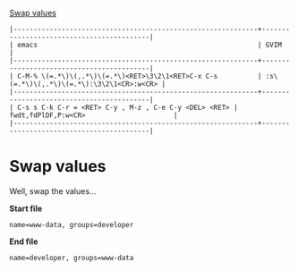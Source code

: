 [to solve]:https://www.vimgolf.com/challenges/56d70389bbbe462aff01d42a

[Swap values][to solve]

```
|-------------------------------------------------------------+------------------------------------------|
| emacs                                                       | GVIM                                     |
|-------------------------------------------------------------+------------------------------------------|
| C-M-% \(=.*\)\(,.*\)\(=.*\)<RET>\3\2\1<RET>C-x C-s          | :s\(=.*\)\(,.*\)\(=.*\):\3\2\1<CR>:w<CR> |
|-------------------------------------------------------------+------------------------------------------|
| C-s s C-k C-r = <RET> C-y , M-z , C-e C-y <DEL> <RET> | fwdt,fdPlDF,P:w<CR>                      |
|-------------------------------------------------------------+------------------------------------------|
```

# Swap values

Well, swap the values...

**Start file**

```
name=www-data, groups=developer
```

**End file**

```
name=developer, groups=www-data
```
